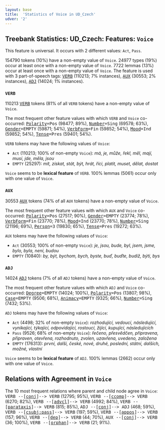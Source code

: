 ```yaml
---
layout: base
title:  'Statistics of Voice in UD_Czech'
udver: '2'
---
```


## Treebank Statistics: UD_Czech: Features: `Voice`

This feature is universal.
It occurs with 2 different values: `Act`, `Pass`.

154790 tokens (10%) have a non-empty value of `Voice`.
24977 types (19%) occur at least once with a non-empty value of `Voice`.
7722 lemmas (13%) occur at least once with a non-empty value of `Voice`.
The feature is used with 3 part-of-speech tags: <tt><a href="cs-pos-VERB.html">VERB</a></tt> (110213; 7% instances), <tt><a href="cs-pos-AUX.html">AUX</a></tt> (30553; 2% instances), <tt><a href="cs-pos-ADJ.html">ADJ</a></tt> (14024; 1% instances).

### `VERB`

110213 <tt><a href="cs-pos-VERB.html">VERB</a></tt> tokens (81% of all `VERB` tokens) have a non-empty value of `Voice`.

The most frequent other feature values with which `VERB` and `Voice` co-occurred: <tt><a href="cs-feat-Polarity.html">Polarity</a></tt><tt>=Pos</tt> (98477; 89%), <tt><a href="cs-feat-Number.html">Number</a></tt><tt>=Sing</tt> (69578; 63%), <tt><a href="cs-feat-Gender.html">Gender</a></tt><tt>=EMPTY</tt> (59871; 54%), <tt><a href="cs-feat-VerbForm.html">VerbForm</a></tt><tt>=Fin</tt> (59852; 54%), <tt><a href="cs-feat-Mood.html">Mood</a></tt><tt>=Ind</tt> (59852; 54%), <tt><a href="cs-feat-Tense.html">Tense</a></tt><tt>=Pres</tt> (59401; 54%).

`VERB` tokens may have the following values of `Voice`:

* `Act` (110213; 100% of non-empty `Voice`): <em>má, je, může, řekl, měl, mají, musí, jde, měla, jsou</em>
* `EMPTY` (25297): <em>mít, získat, stát, být, hrát, říci, platit, muset, dělat, dostat</em>

`Voice` seems to be **lexical feature** of `VERB`. 100% lemmas (5061) occur only with one value of `Voice`.

### `AUX`

30553 <tt><a href="cs-pos-AUX.html">AUX</a></tt> tokens (74% of all `AUX` tokens) have a non-empty value of `Voice`.

The most frequent other feature values with which `AUX` and `Voice` co-occurred: <tt><a href="cs-feat-Polarity.html">Polarity</a></tt><tt>=Pos</tt> (27517; 90%), <tt><a href="cs-feat-Gender.html">Gender</a></tt><tt>=EMPTY</tt> (23774; 78%), <tt><a href="cs-feat-VerbForm.html">VerbForm</a></tt><tt>=Fin</tt> (23770; 78%), <tt><a href="cs-feat-Mood.html">Mood</a></tt><tt>=Ind</tt> (23770; 78%), <tt><a href="cs-feat-Number.html">Number</a></tt><tt>=Sing</tt> (21196; 69%), <tt><a href="cs-feat-Person.html">Person</a></tt><tt>=3</tt> (19830; 65%), <tt><a href="cs-feat-Tense.html">Tense</a></tt><tt>=Pres</tt> (19272; 63%).

`AUX` tokens may have the following values of `Voice`:

* `Act` (30553; 100% of non-empty `Voice`): <em>je, jsou, bude, byl, jsem, jsme, bylo, byla, není, budou</em>
* `EMPTY` (10840): <em>by, být, bychom, bych, byste, buď, buďte, budiž, býti, bys</em>

### `ADJ`

14024 <tt><a href="cs-pos-ADJ.html">ADJ</a></tt> tokens (7% of all `ADJ` tokens) have a non-empty value of `Voice`.

The most frequent other feature values with which `ADJ` and `Voice` co-occurred: <tt><a href="cs-feat-Degree.html">Degree</a></tt><tt>=EMPTY</tt> (14024; 100%), <tt><a href="cs-feat-Polarity.html">Polarity</a></tt><tt>=Pos</tt> (13807; 98%), <tt><a href="cs-feat-Case.html">Case</a></tt><tt>=EMPTY</tt> (9506; 68%), <tt><a href="cs-feat-Animacy.html">Animacy</a></tt><tt>=EMPTY</tt> (9325; 66%), <tt><a href="cs-feat-Number.html">Number</a></tt><tt>=Sing</tt> (7432; 53%).

`ADJ` tokens may have the following values of `Voice`:

* `Act` (4498; 32% of non-empty `Voice`): <em>rozhodující, vedoucí, následující, vynikající, týkající, odpovídající, rostoucí, žijící, kupující, následujících</em>
* `Pass` (9526; 68% of non-empty `Voice`): <em>řečeno, přesvědčen, připravena, připraven, otevřena, rozhodnuto, zvolen, uzavřena, uvedeno, založena</em>
* `EMPTY` (176313): <em>první, další, české, nové, druhé, poslední, státní, dalších, možné, vlastní</em>

`Voice` seems to be **lexical feature** of `ADJ`. 100% lemmas (2662) occur only with one value of `Voice`.

## Relations with Agreement in `Voice`

The 10 most frequent relations where parent and child node agree in `Voice`:
<tt>VERB --[<tt><a href="cs-dep-conj.html">conj</a></tt>]--> VERB</tt> (12795; 95%),
<tt>VERB --[<tt><a href="cs-dep-ccomp.html">ccomp</a></tt>]--> VERB</tt> (6270; 82%),
<tt>VERB --[<tt><a href="cs-dep-advcl.html">advcl</a></tt>]--> VERB</tt> (4992; 84%),
<tt>VERB --[<tt><a href="cs-dep-parataxis.html">parataxis</a></tt>]--> VERB</tt> (815; 85%),
<tt>ADJ --[<tt><a href="cs-dep-conj.html">conj</a></tt>]--> ADJ</tt> (468; 59%),
<tt>VERB --[<tt><a href="cs-dep-csubj-pass.html">csubj:pass</a></tt>]--> VERB</tt> (197; 59%),
<tt>VERB --[<tt><a href="cs-dep-appos.html">appos</a></tt>]--> VERB</tt> (157; 96%),
<tt>VERB --[<tt><a href="cs-dep-dep.html">dep</a></tt>]--> VERB</tt> (44; 70%),
<tt>AUX --[<tt><a href="cs-dep-conj.html">conj</a></tt>]--> VERB</tt> (36; 100%),
<tt>VERB --[<tt><a href="cs-dep-orphan.html">orphan</a></tt>]--> VERB</tt> (21; 91%).

